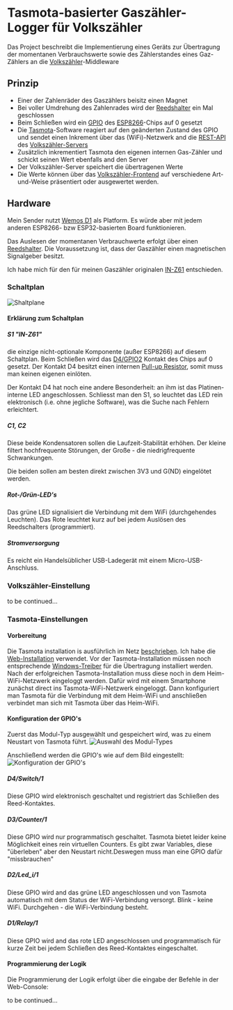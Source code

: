 # Tasmota-basierter Gaszähler-Logger für Volkszähler
Das Project beschreibt die Implementierung eines Geräts zur Übertragung der momentanen Verbrauchswerte sowie des Zählerstandes eines Gaz-Zählers an die [Volkszähler](https://wiki.volkszaehler.org/start)-Middleware

## Prinzip
- Einer der Zahlenräder des Gaszählers beisitz einen Magnet
- Bei voller Umdrehung des Zahlenrades wird der [Reedshalter](https://de.wikipedia.org/wiki/Reedschalter) ein Mal geschlossen
- Beim Schließen wird ein [GPIO](https://www.wemos.cc/en/latest/d1/d1_mini_lite.html#pin) des [ESP8266](https://en.wikipedia.org/wiki/ESP8266)-Chips auf 0 gesetzt
- Die [Tasmota](https://tasmota.github.io/docs/About/)-Software reagiert auf den geänderten Zustand des GPIO und sendet einen Inkrement über das (WiFi)-Netzwerk and die [REST-API](https://wiki.volkszaehler.org/development/api/reference) des [Volkszähler-Servers](https://wiki.volkszaehler.org/software/middleware)
- Zusätzlich inkrementiert Tasmota den eigenen internen Gas-Zähler und schickt seinen Wert ebenfalls and den Server
- Der Volkszähler-Server speichert die übertragenen Werte
- Die Werte können über das [Volkszähler-Frontend](https://wiki.volkszaehler.org/software/frontends/frontend) auf verschiedene Art-und-Weise präsentiert oder ausgewertet werden.

## Hardware

Mein Sender nutzt [Wemos D1](https://www.wemos.cc/en/latest/d1/d1_mini_lite.html) als Platform. Es würde aber mit jedem anderen ESP8266- bzw ESP32-basierten Board funktionieren.

Das Auslesen der momentanen Verbrauchwerte erfolgt über einen [Reedshalter](https://de.wikipedia.org/wiki/Reedschalter). Die Voraussetzung ist, dass der Gaszähler einen magnetischen Signalgeber besitzt.

Ich habe mich für den für meinen Gaszähler originalen [IN-Z61](https://process.honeywell.com/us/en/site/elster-instromet-de/produkte/gasmessung/balgengaszahler/in-z61) entschieden.

### Schaltplan

![Shaltplane](./media/TasmotaGasMeter_CircuitDiagram.png)

#### Erklärung zum Schaltplan

##### S1 "IN-Z61"
die einzige nicht-optionale Komponente (außer ESP8266) auf diesem Schaltplan. Beim Schließen wird das [D4/GPIO2](https://www.wemos.cc/en/latest/d1/d1_mini_lite.html#pin) Kontakt des Chips auf 0 gesetzt. Der Kontakt D4 besitzt einen internen [Pull-up Resistor](https://en.wikipedia.org/wiki/Pull-up_resistor), somit muss man keinen eigenen einlöten. 

Der Kontakt D4 hat noch eine andere Besonderheit: an ihm ist das Platinen-interne LED angeschlossen. Schliesst man den S1, so leuchtet das LED rein elektronisch (i.e. ohne jegliche Software), was die Suche nach Fehlern erleichtert.

##### C1, C2
Diese beide Kondensatoren sollen die Laufzeit-Stabilität erhöhen. Der kleine filtert hochfrequente Störungen, der Große - die niedrigfrequente Schwankungen.

Die beiden sollen am besten direkt zwischen 3V3 und G(ND) eingelötet werden.

##### Rot-/Grün-LED's
Das grüne LED signalisiert die Verbindung mit dem WiFi (durchgehendes Leuchten).
Das Rote leuchtet kurz auf bei jedem Auslösen des Reedschalters (programmiert).

##### Stromversorgung
Es reicht ein Handelsüblicher USB-Ladegerät mit einem Micro-USB-Anschluss.

### Volkszähler-Einstellung

to be continued...

### Tasmota-Einstellungen

#### Vorbereitung
Die Tasmota installation is ausführlich im Netz [beschrieben](https://tasmota.github.io/docs/Getting-Started/).
Ich habe die [Web-Installation](https://tasmota.github.io/install/) verwendet.
Vor der Tasmota-Installation müssen noch entsprechende [Windows-Treiber](https://www.wemos.cc/en/latest/ch340_driver.html) für die Übertragung installiert werden.
Nach der erfolgreichen Tasmota-Installation muss diese noch in dem Heim-WiFi-Netzwerk eingeloggt werden. Dafür wird mit einem Smartphone zunächst direct ins Tasmota-WiFi-Netzwerk eingeloggt. Dann konfiguriert man Tasmota für die Verbindung mit dem Heim-WiFi und anschließen verbindet man sich mit Tasmota über das Heim-WiFi. 

#### Konfiguration der GPIO's
Zuerst das Modul-Typ ausgewählt und gespeichert wird, was zu einem Neustart von Tasmota führt.
![Auswahl des Modul-Types](./media/Tasmota_ModuleType_Generic18.png)

Anschließend werden die GPIO's wie auf dem Bild eingestellt:
![Konfiguration der GPIO's](./media/Tasmota_GPIO_Config.png)
##### D4/Switch/1
Diese GPIO wird elektronisch geschaltet und registriert das Schließen des Reed-Kontaktes.
##### D3/Counter/1
Diese GPIO wird nur programmatisch geschaltet. Tasmota bietet leider keine Möglichkeit eines rein virtuellen Counters. Es gibt zwar Variables, diese "überleben" aber den Neustart nicht.Deswegen muss man eine GPIO dafür "missbrauchen"
##### D2/Led_i/1 
Diese GPIO wird and das grüne LED angeschlossen und von Tasmota automatisch mit dem Status der WiFi-Verbindung versorgt. Blink - keine WiFi. Durchgehen - die WiFi-Verbindung besteht.

##### D1/Relay/1
Diese GPIO wird and das rote LED angeschlossen und programmatisch für kurze Zeit bei jedem Schließen des Reed-Kontaktes eingeschaltet.

#### Programmierung der Logik
Die Programmierung der Logik erfolgt über die eingabe der Befehle in der Web-Console:

to be continued...

